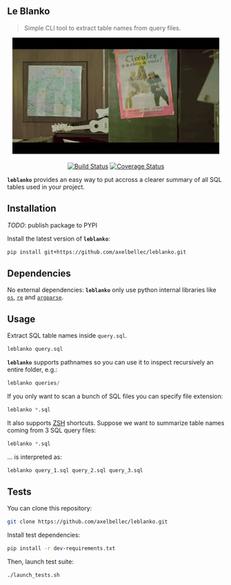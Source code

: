 ## Le Blanko


> Simple CLI tool to extract table names from query files.

<div align="center">
  <img src="docs/leblanko.gif" alt="leblanko"/>
</div>

<br/>

<div align="center">
	<a href="https://travis-ci.org/axelbellec/leblanko"><img src="https://travis-ci.org/axelbellec/leblanko.svg?branch=master" alt="Build Status" /></a>
	<a href="https://coveralls.io/github/axelbellec/leblanko">
	<img src="https://coveralls.io/repos/github/axelbellec/leblanko/badge.svg" alt="Coverage Status"/>
	</a>
</div>

__`leblanko`__ provides an easy way to put accross a clearer summary of all SQL tables used in your project. 

## Installation

*TODO*: publish package to PYPI

Install the latest version of __`leblanko`__:
```bash
pip install git+https://github.com/axelbellec/leblanko.git
```

## Dependencies

No external dependencies: __`leblanko`__ only use python internal libraries like [`os`](https://docs.python.org/3.5/library/os.html), [`re`](https://docs.python.org/3.5/library/re.html) and [`argparse`](https://docs.python.org/3.5/library/argparse.html).

## Usage

Extract SQL table names inside `query.sql`. 

```python
leblanko query.sql
```

__`leblanko`__ supports pathnames so you can use it to inspect recursively an entire folder, e.g.:

```python
leblanko queries/
```

If you only want to scan a bunch of SQL files you can specify file extension:

```python
leblanko *.sql
```

It also supports [ZSH](http://ohmyz.sh/) shortcuts. Suppose we want to summarize table names coming from 3 SQL query files: 
```python
leblanko *.sql
```
... is interpreted as:
```python
leblanko query_1.sql query_2.sql query_3.sql
```

## Tests

You can clone this repository:
```bash
git clone https://github.com/axelbellec/leblanko.git
```
Install test dependencies:
```bash
pip install -r dev-requirements.txt
``` 
Then, launch test suite:
```bash
./launch_tests.sh
```

